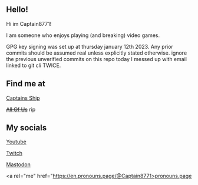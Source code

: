 ## Hello!
Hi im Captain8771! 

I am someone who enjoys playing (and breaking) video games.

GPG key signing was set up at thursday january 12th 2023. Any prior commits should be assumed real unless explicitly stated otherwise.
ignore the previous unverified commits on this repo today I messed up with email linked to git cli TWICE.


<!-- wakatime was set up at 30'th of march, 2022

[![wakatime](https://wakatime.com/badge/user/a54c4453-540f-4ca0-88f6-f60648485143.svg)](https://wakatime.com/@a54c4453-540f-4ca0-88f6-f60648485143)
-->
<!-- 
<img src="https://github-readme-stats.vercel.app/api?username=Captain8771&show_icons=true&include_all_commits=true&show_icons=true&count_private=true&theme=material-palenight&custom_title=Captain8771" width=500/>
<img src="https://github-readme-stats.vercel.app/api/top-langs/?username=Captain8771&theme=material-palenight" width=250&> -->

<!-- 
## Powercord stuffs

[Plugins](https://github.com/captain8771-plugins) ([raw](https://github.com/captain8771/raw) is not included on that org because the org was made after)

[Themes](https://github.com/captain8771-themes) -->

## Find me at

[Captains Ship](https://discord.gg/gDcBMNeXc4)

~~[All Of Us](https://discord.gg/gxpszzpgug)~~  rip


## My socials
[Youtube](https://www.youtube.com/channel/UCug4x3ILp2jgS3G0wfZFd6g)

[Twitch](https://www.twitch.tv/thecaptain8771)

<a rel="me" href="https://beef.moe/@niko_oneshot">Mastodon</a>

<a rel="me" href="https://en.pronouns.page/@Captain8771>pronouns.page</a>
